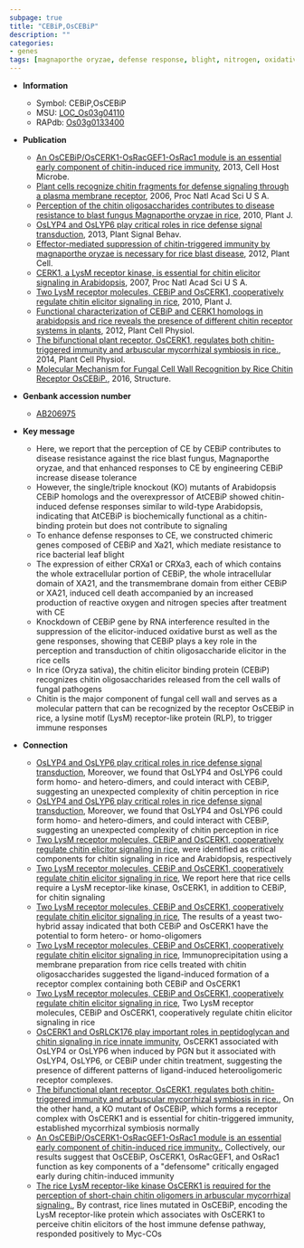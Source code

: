 ```yaml
---
subpage: true
title: "CEBiP,OsCEBiP"
description: ""
categories:
- genes
tags: [magnaporthe oryzae, defense response, blight, nitrogen, oxidative, disease resistance, leaf, disease, blast, defense, cell wall, cell death, immune response]
---
```


* **Information**  
    + Symbol: CEBiP,OsCEBiP  
    + MSU: [LOC_Os03g04110](http://rice.plantbiology.msu.edu/cgi-bin/ORF_infopage.cgi?orf=LOC_Os03g04110)  
    + RAPdb: [Os03g0133400](http://rapdb.dna.affrc.go.jp/viewer/gbrowse_details/irgsp1?name=Os03g0133400)  

* **Publication**  
    + [An OsCEBiP/OsCERK1-OsRacGEF1-OsRac1 module is an essential early component of chitin-induced rice immunity](http://www.ncbi.nlm.nih.gov/pubmed?term=An+OsCEBiP/OsCERK1-OsRacGEF1-OsRac1+module+is+an+essential+early+component+of+chitin-induced+rice+immunity%5BTitle%5D), 2013, Cell Host Microbe.
    + [Plant cells recognize chitin fragments for defense signaling through a plasma membrane receptor](http://www.ncbi.nlm.nih.gov/pubmed?term=Plant+cells+recognize+chitin+fragments+for+defense+signaling+through+a+plasma+membrane+receptor%5BTitle%5D), 2006, Proc Natl Acad Sci U S A.
    + [Perception of the chitin oligosaccharides contributes to disease resistance to blast fungus Magnaporthe oryzae in rice](http://www.ncbi.nlm.nih.gov/pubmed?term=Perception+of+the+chitin+oligosaccharides+contributes+to+disease+resistance+to+blast+fungus+Magnaporthe+oryzae+in+rice%5BTitle%5D), 2010, Plant J.
    + [OsLYP4 and OsLYP6 play critical roles in rice defense signal transduction](http://www.ncbi.nlm.nih.gov/pubmed?term=OsLYP4+and+OsLYP6+play+critical+roles+in+rice+defense+signal+transduction%5BTitle%5D), 2013, Plant Signal Behav.
    + [Effector-mediated suppression of chitin-triggered immunity by magnaporthe oryzae is necessary for rice blast disease](http://www.ncbi.nlm.nih.gov/pubmed?term=Effector-mediated+suppression+of+chitin-triggered+immunity+by+magnaporthe+oryzae+is+necessary+for+rice+blast+disease%5BTitle%5D), 2012, Plant Cell.
    + [CERK1, a LysM receptor kinase, is essential for chitin elicitor signaling in Arabidopsis](http://www.ncbi.nlm.nih.gov/pubmed?term=CERK1,+a+LysM+receptor+kinase,+is+essential+for+chitin+elicitor+signaling+in+Arabidopsis%5BTitle%5D), 2007, Proc Natl Acad Sci U S A.
    + [Two LysM receptor molecules, CEBiP and OsCERK1, cooperatively regulate chitin elicitor signaling in rice](http://www.ncbi.nlm.nih.gov/pubmed?term=Two+LysM+receptor+molecules,+CEBiP+and+OsCERK1,+cooperatively+regulate+chitin+elicitor+signaling+in+rice%5BTitle%5D), 2010, Plant J.
    + [Functional characterization of CEBiP and CERK1 homologs in arabidopsis and rice reveals the presence of different chitin receptor systems in plants](http://www.ncbi.nlm.nih.gov/pubmed?term=Functional+characterization+of+CEBiP+and+CERK1+homologs+in+arabidopsis+and+rice+reveals+the+presence+of+different+chitin+receptor+systems+in+plants%5BTitle%5D), 2012, Plant Cell Physiol.
    + [The bifunctional plant receptor, OsCERK1, regulates both chitin-triggered immunity and arbuscular mycorrhizal symbiosis in rice.](http://www.ncbi.nlm.nih.gov/pubmed?term=The+bifunctional+plant+receptor,+OsCERK1,+regulates+both+chitin-triggered+immunity+and+arbuscular+mycorrhizal+symbiosis+in+rice.%5BTitle%5D), 2014, Plant Cell Physiol.
    + [Molecular Mechanism for Fungal Cell Wall Recognition by Rice Chitin Receptor OsCEBiP.](http://www.ncbi.nlm.nih.gov/pubmed?term=Molecular+Mechanism+for+Fungal+Cell+Wall+Recognition+by+Rice+Chitin+Receptor+OsCEBiP.%5BTitle%5D), 2016, Structure.

* **Genbank accession number**  
    + [AB206975](http://www.ncbi.nlm.nih.gov/nuccore/AB206975)

* **Key message**  
    + Here, we report that the perception of CE by CEBiP contributes to disease resistance against the rice blast fungus, Magnaporthe oryzae, and that enhanced responses to CE by engineering CEBiP increase disease tolerance
    + However, the single/triple knockout (KO) mutants of Arabidopsis CEBiP homologs and the overexpressor of AtCEBiP showed chitin-induced defense responses similar to wild-type Arabidopsis, indicating that AtCEBiP is biochemically functional as a chitin-binding protein but does not contribute to signaling
    + To enhance defense responses to CE, we constructed chimeric genes composed of CEBiP and Xa21, which mediate resistance to rice bacterial leaf blight
    + The expression of either CRXa1 or CRXa3, each of which contains the whole extracellular portion of CEBiP, the whole intracellular domain of XA21, and the transmembrane domain from either CEBiP or XA21, induced cell death accompanied by an increased production of reactive oxygen and nitrogen species after treatment with CE
    + Knockdown of CEBiP gene by RNA interference resulted in the suppression of the elicitor-induced oxidative burst as well as the gene responses, showing that CEBiP plays a key role in the perception and transduction of chitin oligosaccharide elicitor in the rice cells
    + In rice (Oryza sativa), the chitin elicitor binding protein (CEBiP) recognizes chitin oligosaccharides released from the cell walls of fungal pathogens
    + Chitin is the major component of fungal cell wall and serves as a molecular pattern that can be recognized by the receptor OsCEBiP in rice, a lysine motif (LysM) receptor-like protein (RLP), to trigger immune responses

* **Connection**  
    + [OsLYP4 and OsLYP6 play critical roles in rice defense signal transduction](http://www.ncbi.nlm.nih.gov/pubmed?term=OsLYP4+and+OsLYP6+play+critical+roles+in+rice+defense+signal+transduction%5BTitle%5D), Moreover, we found that OsLYP4 and OsLYP6 could form homo- and hetero-dimers, and could interact with CEBiP, suggesting an unexpected complexity of chitin perception in rice
    + [OsLYP4 and OsLYP6 play critical roles in rice defense signal transduction](http://www.ncbi.nlm.nih.gov/pubmed?term=OsLYP4+and+OsLYP6+play+critical+roles+in+rice+defense+signal+transduction%5BTitle%5D), Moreover, we found that OsLYP4 and OsLYP6 could form homo- and hetero-dimers, and could interact with CEBiP, suggesting an unexpected complexity of chitin perception in rice
    + [Two LysM receptor molecules, CEBiP and OsCERK1, cooperatively regulate chitin elicitor signaling in rice](also+known+as+LysM-RLK1), were identified as critical components for chitin signaling in rice and Arabidopsis, respectively
    + [Two LysM receptor molecules, CEBiP and OsCERK1, cooperatively regulate chitin elicitor signaling in rice](http://www.ncbi.nlm.nih.gov/pubmed?term=Two+LysM+receptor+molecules,+CEBiP+and+OsCERK1,+cooperatively+regulate+chitin+elicitor+signaling+in+rice%5BTitle%5D), We report here that rice cells require a LysM receptor-like kinase, OsCERK1, in addition to CEBiP, for chitin signaling
    + [Two LysM receptor molecules, CEBiP and OsCERK1, cooperatively regulate chitin elicitor signaling in rice](http://www.ncbi.nlm.nih.gov/pubmed?term=Two+LysM+receptor+molecules,+CEBiP+and+OsCERK1,+cooperatively+regulate+chitin+elicitor+signaling+in+rice%5BTitle%5D), The results of a yeast two-hybrid assay indicated that both CEBiP and OsCERK1 have the potential to form hetero- or homo-oligomers
    + [Two LysM receptor molecules, CEBiP and OsCERK1, cooperatively regulate chitin elicitor signaling in rice](http://www.ncbi.nlm.nih.gov/pubmed?term=Two+LysM+receptor+molecules,+CEBiP+and+OsCERK1,+cooperatively+regulate+chitin+elicitor+signaling+in+rice%5BTitle%5D), Immunoprecipitation using a membrane preparation from rice cells treated with chitin oligosaccharides suggested the ligand-induced formation of a receptor complex containing both CEBiP and OsCERK1
    + [Two LysM receptor molecules, CEBiP and OsCERK1, cooperatively regulate chitin elicitor signaling in rice](http://www.ncbi.nlm.nih.gov/pubmed?term=Two+LysM+receptor+molecules,+CEBiP+and+OsCERK1,+cooperatively+regulate+chitin+elicitor+signaling+in+rice%5BTitle%5D), Two LysM receptor molecules, CEBiP and OsCERK1, cooperatively regulate chitin elicitor signaling in rice
    + [OsCERK1 and OsRLCK176 play important roles in peptidoglycan and chitin signaling in rice innate immunity](http://www.ncbi.nlm.nih.gov/pubmed?term=OsCERK1+and+OsRLCK176+play+important+roles+in+peptidoglycan+and+chitin+signaling+in+rice+innate+immunity%5BTitle%5D), OsCERK1 associated with OsLYP4 or OsLYP6 when induced by PGN but it associated with OsLYP4, OsLYP6, or CEBiP under chitin treatment, suggesting the presence of different patterns of ligand-induced heterooligomeric receptor complexes.
    + [The bifunctional plant receptor, OsCERK1, regulates both chitin-triggered immunity and arbuscular mycorrhizal symbiosis in rice.](http://www.ncbi.nlm.nih.gov/pubmed?term=The+bifunctional+plant+receptor,+OsCERK1,+regulates+both+chitin-triggered+immunity+and+arbuscular+mycorrhizal+symbiosis+in+rice.%5BTitle%5D), On the other hand, a KO mutant of OsCEBiP, which forms a receptor complex with OsCERK1 and is essential for chitin-triggered immunity, established mycorrhizal symbiosis normally
    + [An OsCEBiP/OsCERK1-OsRacGEF1-OsRac1 module is an essential early component of chitin-induced rice immunity.](http://www.ncbi.nlm.nih.gov/pubmed?term=An+OsCEBiP/OsCERK1-OsRacGEF1-OsRac1+module+is+an+essential+early+component+of+chitin-induced+rice+immunity.%5BTitle%5D), Collectively, our results suggest that OsCEBiP, OsCERK1, OsRacGEF1, and OsRac1 function as key components of a &quot;defensome&quot; critically engaged early during chitin-induced immunity
    + [The rice LysM receptor-like kinase OsCERK1 is required for the perception of short-chain chitin oligomers in arbuscular mycorrhizal signaling.](http://www.ncbi.nlm.nih.gov/pubmed?term=The+rice+LysM+receptor-like+kinase+OsCERK1+is+required+for+the+perception+of+short-chain+chitin+oligomers+in+arbuscular+mycorrhizal+signaling.%5BTitle%5D),  By contrast, rice lines mutated in OsCEBiP, encoding the LysM receptor-like protein which associates with OsCERK1 to perceive chitin elicitors of the host immune defense pathway, responded positively to Myc-COs



